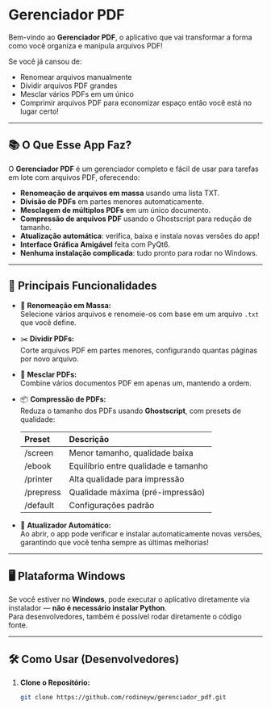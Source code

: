 # Gerenciador PDF

Bem-vindo ao **Gerenciador PDF**, o aplicativo que vai transformar a forma como você organiza e manipula arquivos PDF!

Se você já cansou de:
- Renomear arquivos manualmente
- Dividir arquivos PDF grandes
- Mesclar vários PDFs em um único
- Comprimir arquivos PDF para economizar espaço
então você está no lugar certo!

---

## 📚 O Que Esse App Faz?

O **Gerenciador PDF** é um gerenciador completo e fácil de usar para tarefas em lote com arquivos PDF, oferecendo:

- **Renomeação de arquivos em massa** usando uma lista TXT.
- **Divisão de PDFs** em partes menores automaticamente.
- **Mesclagem de múltiplos PDFs** em um único documento.
- **Compressão de arquivos PDF** usando o Ghostscript para redução de tamanho.
- **Atualização automática**: verifica, baixa e instala novas versões do app!
- **Interface Gráfica Amigável** feita com PyQt6.
- **Nenhuma instalação complicada**: tudo pronto para rodar no Windows.

---

## 🚀 Principais Funcionalidades

- 📂 **Renomeação em Massa:**  
  Selecione vários arquivos e renomeie-os com base em um arquivo `.txt` que você define.

- ✂️ **Dividir PDFs:**  
  Corte arquivos PDF em partes menores, configurando quantas páginas por novo arquivo.

- 🔗 **Mesclar PDFs:**  
  Combine vários documentos PDF em apenas um, mantendo a ordem.

- 📦 **Compressão de PDFs:**  
  Reduza o tamanho dos PDFs usando **Ghostscript**, com presets de qualidade:

  | Preset       | Descrição |
  |:-------------|:----------|
  | /screen       | Menor tamanho, qualidade baixa |
  | /ebook        | Equilíbrio entre qualidade e tamanho |
  | /printer      | Alta qualidade para impressão |
  | /prepress     | Qualidade máxima (pré-impressão) |
  | /default      | Configurações padrão |

- 🔄 **Atualizador Automático:**  
  Ao abrir, o app pode verificar e instalar automaticamente novas versões, garantindo que você tenha sempre as últimas melhorias!

---

## 🖥 Plataforma Windows

Se você estiver no **Windows**, pode executar o aplicativo diretamente via instalador — **não é necessário instalar Python**.  
Para desenvolvedores, também é possível rodar diretamente o código fonte.

---

## 🛠 Como Usar (Desenvolvedores)

1. **Clone o Repositório:**

   ```bash
   git clone https://github.com/rodineyw/gerenciador_pdf.git

